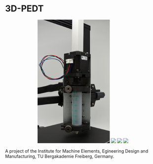 # 3D-PEDT



<p align="center">
  <img src="Images/3D-PEDT_1.JPG" height="400">
  <img src="Images/3D-PEDT_2.JPG" height="400">
  <img src="Images/3D-PEDT_3.JPG" height="400">
  <img src="Images/3D-PEDT_4.JPG" height="400">
</p>

A project of the Institute for Machine Elements, Egineering Design and Manufacturing, TU Bergakademie Freiberg, Germany.
